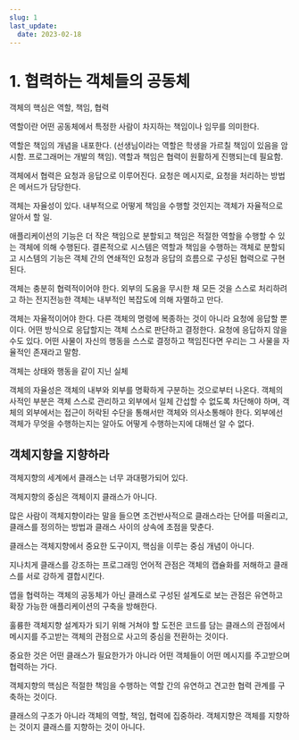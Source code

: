 ```yaml
---
slug: 1
last_update:
  date: 2023-02-18
---
```


# 1. 협력하는 객체들의 공동체

객체의 핵심은 역할, 책임, 협력

역할이란 어떤 공동체에서 특정한 사람이 차지하는 책임이나 임무를 의미한다.

역할은 책임의 개념을 내포한다. (선생님이라는 역할은 학생을 가르칠 책임이 있음을 암시함. 프로그래머는 개발의 책임). 역할과 책임은 협력이 원활하게 진행되는데 필요함.

객체에서 협력은 요청과 응답으로 이루어진다. 요청은 메시지로, 요청을 처리하는 방법은 메서드가 담당한다.

객체는 자율성이 있다. 내부적으로 어떻게 책임을 수행할 것인지는 객체가 자율적으로 알아서 할 일.

애플리케이션의 기능은 더 작은 책임으로 분할되고 책임은 적절한 역할을 수행할 수 있는 객체에 의해 수행된다. 결론적으로 시스템은 역할과 책임을 수행하는 객체로 분할되고 시스템의 기능은 객체 간의 연쇄적인 요청과 응답의 흐름으로 구성된 협력으로 구현된다.

객체는 충분히 협력적이어야 한다. 외부의 도움을 무시한 채 모든 것을 스스로 처리하려고 하는 전지전능한 객체는 내부적인 복잡도에 의해 자멸하고 만다.

객체는 자율적이어야 한다. 다른 객체의 명령에 복종하는 것이 아니라 요청에 응답할 뿐이다. 어떤 방식으로 응답할지는 객체 스스로 판단하고 결정한다. 요청에 응답하지 않을 수도 있다. 어떤 사물이 자신의 행동을 스스로 결정하고 책임진다면 우리는 그 사물을 자율적인 존재라고 말함.

객체는 상태와 행동을 같이 지닌 실체

객체의 자율성은 객체의 내부와 외부를 명확하게 구분하는 것으로부터 나온다. 객체의 사적인 부분은 객체 스스로 관리하고 외부에서 일체 간섭할 수 없도록 차단해야 하며, 객체의 외부에서는 접근이 허락된 수단을 통해서만 객체와 의사소통해야 한다. 외부에선 객체가 무엇을 수행하는지는 알아도 어떻게 수행하는지에 대해선 알 수 없다.

## 객체지향을 지향하라

객체지향의 세계에서 클래스는 너무 과대평가되어 있다.

객체지향의 중심은 객체이지 클래스가 아니다.

많은 사람이 객체지향이라는 말을 들으면 조건반사적으로 클래스라는 단어를 떠올리고, 클래스를 정의하는 방법과 클래스 사이의 상속에 초점을 맞춘다.

클래스는 객체지향에서 중요한 도구이지, 핵심을 이루는 중심 개념이 아니다.

지나치게 클래스를 강조하는 프로그래밍 언어적 관점은 객체의 캡슐화를 저해하고 클래스를 서로 강하게 결합시킨다.

앱을 협력하는 객체의 공동체가 아닌 클래스로 구성된 설계도로 보는 관점은 유연하고 확장 가능한 애플리케이션의 구축을 방해한다.

훌륭한 객체지향 설계자가 되기 위해 거쳐야 할 도전은 코드를 담는 클래스의 관점에서 메시지를 주고받는 객체의 관점으로 사고의 중심을 전환하는 것이다.

중요한 것은 어떤 클래스가 필요한가가 아니라 어떤 객체들이 어떤 메시지를 주고받으며 협력하는 가다.

객체지향의 핵심은 적절한 책임을 수행하는 역할 간의 유연하고 견고한 협력 관계를 구축하는 것이다.

클래스의 구조가 아니라 객체의 역할, 책임, 협력에 집중하라. 객체지향은 객체를 지향하는 것이지 클래스를 지향하는 것이 아니다.

